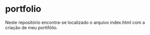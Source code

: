 # portfolio
Neste repositório encontra-se localizado o arquivo index.html com a criação de meu portifólio.
